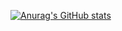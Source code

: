 [![Anurag's GitHub stats](https://github-readme-stats.vercel.app/api?username=Dicarbene)](https://github.com/anuraghazra/github-readme-stats)

